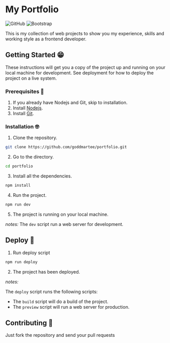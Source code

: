 # My Portfolio

![GitHub](https://img.shields.io/github/license/goddmartee/portfolio?color=blue&label=License) ![Bootstrap](https://img.shields.io/badge/Made%20with-Bootstrap-blueviolet)

This is my collection of web projects to show you my experience, skills and working style as a frontend developer.

## Getting Started 😁

These instructions will get you a copy of the project up and running on your local machine for development. See deployment for how to deploy the project on a live system.

### Prerequisites 📝

1. If you already have Nodejs and Git, skip to installation.
2. Install [Nodejs](https://nodejs.org/en/download). 
3. Install [Git](https://git-scm.com/downloads).

### Installation 🤓

1. Clone the repository.
  ```sh
  git clone https://github.com/goddmartee/portfolio.git
  ```
2. Go to the directory.
  ```sh
  cd portfolio
  ```
3. Install all the dependencies.
  ```sh
  npm install
  ```
4. Run the project.
  ```sh
  npm run dev
  ```
5. The project is running on your local machine.

_notes:_ The `dev` script run a web server for development.

## Deploy 🚀

1. Run deploy script
```sh
npm run deploy
```
2. The project has been deployed.

_notes:_

The `deploy` script runs the following scripts:

- The `build` script will do a build of the project.
- The `preview` script will run a web server for production.

## Contributing 🤝

Just fork the repository and send your pull requests
